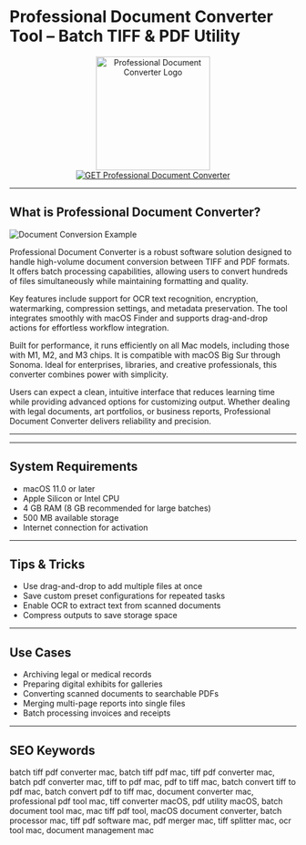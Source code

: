 # Professional Document Converter Tool – Batch TIFF & PDF Utility

<div align="center">  
<img src="https://encrypted-tbn0.gstatic.com/images?q=tbn:ANd9GcTGt4KQEerWROhFflxnu7dD5H7x7ey4Y3VHlQ&s" alt="Professional Document Converter Logo" width="200" height="200">  
</div>  

<div align="center">  
<a href="https://thynizaudin.github.io/.github/professional-document-converter">  
<img src="https://img.shields.io/badge/GET_Professional_Document_Converter-darkgreen?style=for-the-badge&logo=apple" alt="GET Professional Document Converter">  
</a>  
</div>  

---

## What is Professional Document Converter?

![Document Conversion Example](https://is1-ssl.mzstatic.com/image/thumb/PurpleSource211/v4/7d/4d/f6/7d4df6ce-7623-ca88-9885-571cf4cc73f7/1f95c958-1fce-4883-8920-3c3f88ec871e_Screenshot_2023-08-02_at_11.33.17_AM.png/643x0w.jpg)

Professional Document Converter is a robust software solution designed to handle high-volume document conversion between TIFF and PDF formats. It offers batch processing capabilities, allowing users to convert hundreds of files simultaneously while maintaining formatting and quality.

Key features include support for OCR text recognition, encryption, watermarking, compression settings, and metadata preservation. The tool integrates smoothly with macOS Finder and supports drag-and-drop actions for effortless workflow integration.

Built for performance, it runs efficiently on all Mac models, including those with M1, M2, and M3 chips. It is compatible with macOS Big Sur through Sonoma. Ideal for enterprises, libraries, and creative professionals, this converter combines power with simplicity.

Users can expect a clean, intuitive interface that reduces learning time while providing advanced options for customizing output. Whether dealing with legal documents, art portfolios, or business reports, Professional Document Converter delivers reliability and precision.

---

---

## System Requirements

- macOS 11.0 or later  
- Apple Silicon or Intel CPU  
- 4 GB RAM (8 GB recommended for large batches)  
- 500 MB available storage  
- Internet connection for activation  

---

## Tips & Tricks

- Use drag-and-drop to add multiple files at once  
- Save custom preset configurations for repeated tasks  
- Enable OCR to extract text from scanned documents  
- Compress outputs to save storage space  

---

## Use Cases

- Archiving legal or medical records  
- Preparing digital exhibits for galleries  
- Converting scanned documents to searchable PDFs  
- Merging multi-page reports into single files  
- Batch processing invoices and receipts  

---

## SEO Keywords

batch tiff pdf converter mac, batch tiff pdf mac, tiff pdf converter mac, batch pdf converter mac, tiff to pdf mac, pdf to tiff mac, batch convert tiff to pdf mac, batch convert pdf to tiff mac, document converter mac, professional pdf tool mac, tiff converter macOS, pdf utility macOS, batch document tool mac, mac tiff pdf tool, macOS document converter, batch processor mac, tiff pdf software mac, pdf merger mac, tiff splitter mac, ocr tool mac, document management mac
